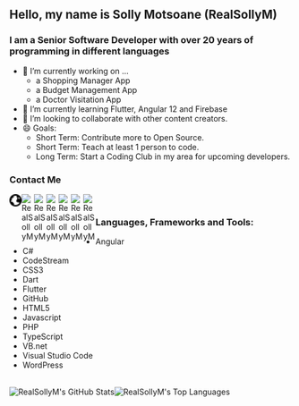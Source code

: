 ## Hello, my name is Solly Motsoane (RealSollyM)

### I am a Senior Software Developer with over 20 years of programming in different languages
- 🔭 I’m currently working on ...
  - a Shopping Manager App
  - a Budget Management App
  - a Doctor Visitation App
- 🌱 I’m currently learning Flutter, Angular 12 and Firebase
- 👯 I’m looking to collaborate with other content creators.
- 😄 Goals:
  - Short Term: Contribute more to Open Source.
  - Short Term: Teach at least 1 person to code.
  - Long Term: Start a Coding Club in my area for upcoming developers.

### Contact Me
[<img align="left" alt="RealSollyM" width="22px" src="https://raw.githubusercontent.com/iconic/open-iconic/master/svg/globe.svg" />][website]
[<img align="left" alt="RealSollyM" width="22px" src="https://cdn.jsdelivr.net/npm/simple-icons@5.15.0/icons/stackoverflow.svg" />][StackOverflow]
[<img align="left" alt="RealSollyM" width="22px" src="https://cdn.jsdelivr.net/npm/simple-icons@5.15.0/icons/linkedin.svg" />][LinkedIn]
[<img align="left" alt="RealSollyM" width="22px" src="https://cdn.jsdelivr.net/npm/simple-icons@5.15.0/icons/telegram.svg" />][Telegram]
[<img align="left" alt="RealSollyM" width="22px" src="https://cdn.jsdelivr.net/npm/simple-icons@5.15.0/icons/twitter.svg" />][Twitter]
[<img align="left" alt="RealSollyM" width="22px" src="https://cdn.jsdelivr.net/npm/simple-icons@5.15.0/icons/facebook.svg" />][Facebook]
[<img align="left" alt="RealSollyM" width="22px" src="https://cdn.jsdelivr.net/npm/simple-icons@5.15.0/icons/instagram.svg" />][Instagram]
<br />

### Languages, Frameworks and Tools:

- Angular
- C#
- CodeStream
- CSS3
- Dart
- Flutter
- GitHub
- HTML5
- Javascript
- PHP
- TypeScript
- VB.net
- Visual Studio Code
- WordPress

<br />
<a href="https://stackoverflow.com/users/1168597/realsollym" target="_blank">
<img align="left" alt="RealSollyM's GitHub Stats" src="https://github-readme-stats.vercel.app/api?username=realsollym&count_private=true&show_icons=true&theme=midnight-purple" /><img align="left" alt="RealSollyM's Top Languages" src="https://github-readme-stats.vercel.app/api/top-langs/?username=realsollym&count_private=true&show_icons=true&theme=midnight-purple" /></a>


<br /><br />

[website]: https://sollym.co.za
[StackOverFlow]: https://stackoverflow.com/users/1168597/realsollym
[LinkedIn]: https://za.linkedin.com/in/realsollym
[Telegram]: https:/t.me/realsollym
[Twitter]: https://twitter.com/RealSollyM
[Facebook]: https://facebook.com/RealSollyM
[Instagram]: https://www.instagram.com/RealSollyM




<!--
**RealSollyM/RealSollyM** is a ✨ _special_ ✨ repository because its `README.md` (this file) appears on your GitHub profile.

Here are some ideas to get you started:

- 🔭 I’m currently working on ...
- 🌱 I’m currently learning ...
- 👯 I’m looking to collaborate on ...
- 🤔 I’m looking for help with ...
- 💬 Ask me about ...
- 📫 How to reach me: ...
- 😄 Pronouns: ...
- ⚡ Fun fact: ...
-->
